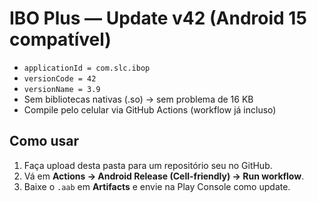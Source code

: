 # IBO Plus — Update v42 (Android 15 compatível)
- `applicationId = com.slc.ibop`
- `versionCode = 42`
- `versionName = 3.9`
- Sem bibliotecas nativas (.so) → sem problema de 16 KB
- Compile pelo celular via GitHub Actions (workflow já incluso)

## Como usar
1. Faça upload desta pasta para um repositório seu no GitHub.
2. Vá em **Actions → Android Release (Cell-friendly) → Run workflow**.
3. Baixe o `.aab` em **Artifacts** e envie na Play Console como update.